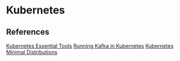 # Kubernetes

## References

[Kubernetes Essential Tools](https://itnext.io/kubernetes-essential-tools-2021-def12e84c572)
[Running Kafka in Kubernetes](https://www.youtube.com/watch?v=aO2pv8W6oZU)
[Kubernetes Minimal Distributions](https://faun.pub/k3d-vs-k3s-vs-kind-vs-microk8s-vs-minikube-6949ebb93d18)